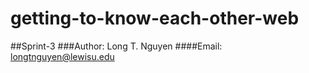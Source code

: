 # getting-to-know-each-other-web
##Sprint-3
###Author: Long T. Nguyen
####Email: longtnguyen@lewisu.edu
